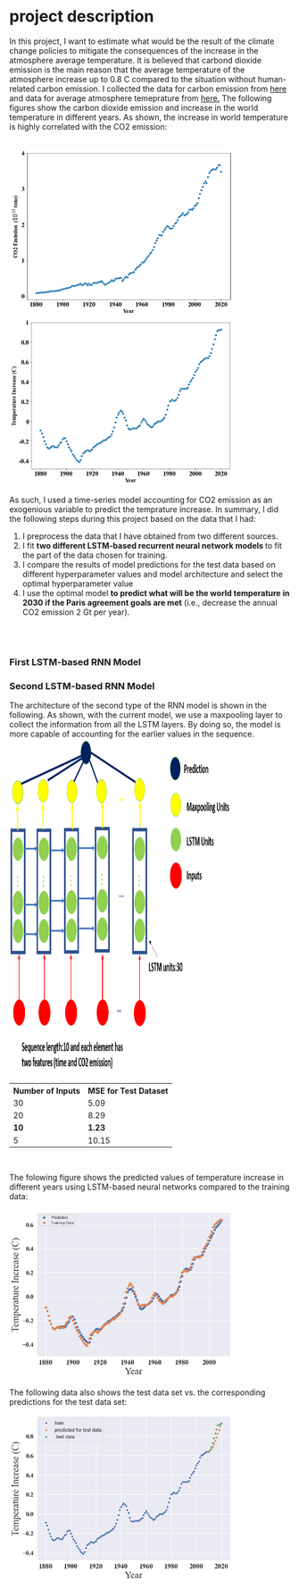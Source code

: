 <h1> project description </h1>
<p>	 In this project, I want to estimate what would be the result of the climate change policies to mitigate the consequences of the increase in the atmosphere average temperature. It is believed that carbond dioxide emission is the main reason that the average temperature of the atmosphere increase up to 0.8 C compared to the situation without human-related carbon emission. I collected the data for carbon emission from <a href='https://ourworldindata.org/co2-dataset-sources'> here</a> and data for average atmosphere temeprature from <a href='https://climate.nasa.gov/vital-signs/global-temperature/'>here.</a> The following figures show the carbon dioxide emission and increase in the world temperature in different years. As shown, the increase in world temperature is highly correlated with the CO2 emission:</p><br>
<img src='https://github.com/kaveh7293/Climate-Change-Prediction/blob/main/Carbon_dioxide_emmision.png' width='400' height='300'><br>
<img src='https://github.com/kaveh7293/Climate-Change-Prediction/blob/main/Temp_increase.png' width='400' height='300'><br>
<p> As such, I used a time-series model accounting for CO2 emission as an exogenious variable to predict the temprature increase. In summary, I did the following steps during this project based on the data that I had:
  
  <ol>
    <li> I preprocess the data that I have obtained from two different sources.</li>
    <li> I fit <strong>two different LSTM-based recurrent neural network models </strong> to fit the part of the data chosen for training. </li>
    <li> I compare the results of model predictions for the test data based on different hyperparameter values and model architecture and select the optimal hyperparameter value</li>
    <li> I use the optimal model <strong>to predict what will be the world temperature in 2030 if the Paris agreement goals are met</strong> (i.e., decrease the annual CO2 emission 2 Gt per year).</li> 
  </ol><br><br>
<h3>First LSTM-based RNN Model </h3>


<h3>Second LSTM-based RNN Model </h3>
<p> The architecture of the second type of the RNN model is shown in the following. As shown, with the current model, we use a maxpooling layer to collect the information from all the LSTM layers. By doing so, the model is more capable of accounting for the earlier values in the sequence. <br>
  <img src='https://github.com/kaveh7293/Climate-Change-Prediction/blob/main/First_Model_Architecture.png' width='400' height='600'>

  <table>
  <tr>
    <th> Number of Inputs</th>
    <th>MSE for Test Dataset</th>
  </tr>
  <tr>
    <td>30</td>
    <td>5.09</td>
  
  </tr>
  <tr>
    <td>20</td>
    <td>8.29</td>
  </tr>
  <tr>
    <td><strong>10</strong></td>
    <td><strong>1.23</strong></td>
  </tr>
  <tr>
    <td> 5</td>
    <td>10.15</td>
  </tr>
</table><br>
<p>  The folowing figure shows the predicted values of temperature increase in different years using LSTM-based neural networks compared to the training data:<br><br>
  <img src='https://github.com/kaveh7293/Climate-Change-Prediction/blob/main/Temp_Increase_prediction.png' width='400'  height='300'><br>
  
  The following data also shows the test data set vs. the corresponding predictions for the test data set:<br>
   
<img src='https://github.com/kaveh7293/Climate-Change-Prediction/blob/main/Temp_Increase_prediction_test.png' width='400' height='300'><br>

